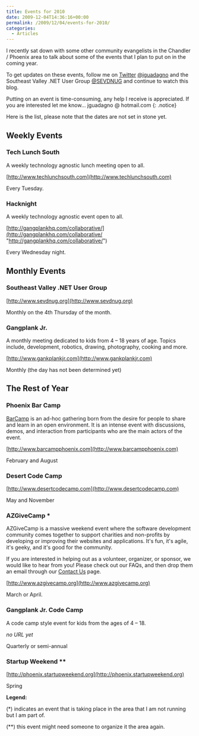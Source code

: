 ```yaml
---
title: Events for 2010
date: 2009-12-04T14:36:16+00:00
permalink: /2009/12/04/events-for-2010/
categories:
  - Articles
---
```

I recently sat down with some other community evangelists in the Chandler / Phoenix area to talk about some of the events that I plan to put on in the coming year. 

To get updates on these events, follow me on [Twitter](http://www.twitter.com) [@jguadagno](http://www.twitter.com/jguadagno) and the Southeast Valley .NET User Group [@SEVDNUG](http://www.twitter.com/sevdnug) and continue to watch this blog.

Putting on an event is time-consuming, any help I receive is appreciated.  If you are interested let me know… jguadagno @ hotmail.com
{: .notice}

Here is the list, please note that the dates are not set in stone yet.

## Weekly Events

### Tech Lunch South

A weekly technology agnostic lunch meeting open to all.

[http://www.techlunchsouth.com](http://www.techlunchsouth.com)

Every Tuesday.

### Hacknight

A weekly technology agnostic event open to all.

[http://gangplankhq.com/collaborative/](http://gangplankhq.com/collaborative/ "http://gangplankhq.com/collaborative/")

Every Wednesday night.

## Monthly Events

### Southeast Valley .NET User Group

[http://www.sevdnug.org](http://www.sevdnug.org) 

Monthly on the 4th Thursday of the month.

### Gangplank Jr.

A monthly meeting dedicated to kids from 4 – 18 years of age. Topics include, development, robotics, drawing, photography, cooking and more.

[http://www.gankplankjr.com](http://www.gankplankjr.com)

Monthly (the day has not been determined yet)

## The Rest of Year

### Phoenix Bar Camp

[BarCamp](http://www.barcamp.org/BarCamp) is an ad-hoc gathering born from the desire for people to share and learn in an open environment. It is an intense event with discussions, demos, and interaction from participants who are the main actors of the event.

[http://www.barcampphoenix.com](http://www.barcampphoenix.com)

February and August

### Desert Code Camp

[http://www.desertcodecamp.com](http://www.desertcodecamp.com)

May and November

### AZGiveCamp *

AZGiveCamp is a massive weekend event where the software development community comes together to support charities and non-profits by developing or improving their websites and applications. It's fun, it's agile, it's geeky, and it's good for the community.

If you are interested in helping out as a volunteer, organizer, or sponsor, we would like to hear from you! Please check out our FAQs, and then drop them an email through our [Contact Us](http://azgivecamp.giving.officelive.com/contactus.aspx) page.

[http://www.azgivecamp.org](http://www.azgivecamp.org)

March or April.

### Gangplank Jr. Code Camp

A code camp style event for kids from the ages of 4 – 18.

_no URL yet_

Quarterly or semi-annual

### Startup Weekend **

[http://phoenix.startupweekend.org](http://phoenix.startupweekend.org)

Spring

**Legend:**

(*) indicates an event that is taking place in the area that I am not running but I am part of.

(**) this event might need someone to organize it the area again.